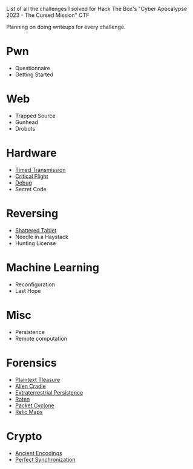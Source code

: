 List of all the challenges I solved for Hack The Box's "Cyber Apocalypse 2023 - The Cursed Mission" CTF

Planning on doing writeups for every challenge.

# Pwn
* Questionnaire
* Getting Started

# Web
* Trapped Source
* Gunhead
* Drobots

# Hardware
* [Timed Transmission](HTBCTF23/Hardware/timed%20transmission/timed%20transmission.md)
* [Critical Flight](HTBCTF23/Hardware/Critical%20Flight/Critical%20Flight.md)
* [Debug](HTBCTF23/Hardware/Debug/Debug.md)
* Secret Code

# Reversing
* [Shattered Tablet](HTBCTF23/Reversing/Shattered%20Tablet/Shattered%20Tablet.md)
* Needle in a Haystack
* Hunting License

# Machine Learning
* Reconfiguration
* Last Hope

# Misc
* Persistence
* Remote computation

# Forensics
* [Plaintext Tleasure](HTBCTF23/Forensics/Plaintext%20Tleasure/Plaintext%20Tleasure.md)
* [Alien Cradle](HTBCTF23/Forensics/Alien%20Cradle/Alien%20Cradle.md)
* [Extraterrestrial Persistence](HTBCTF23/Forensics/Extraterrestrial%20Persistence/Extraterrestrial%20Persistence.md)
* [Roten](HTBCTF23/Forensics/Roten/Roten.md)
* [Packet Cyclone](HTBCTF23/Forensics/Packet%20Cyclone/Packet%20Cyclone.md)
* [Relic Maps](HTBCTF23/Forensics/Relic%20Maps/Relic%20Maps.md)

# Crypto
* [Ancient Encodings](HTBCTF23/Crypto/Ancient%20Encodings/Ancient%20Encoding.md)
* [Perfect Synchronization](HTBCTF23/Crypto/Perfect%20Synchronization/Perfect%20Synchronization.md)
